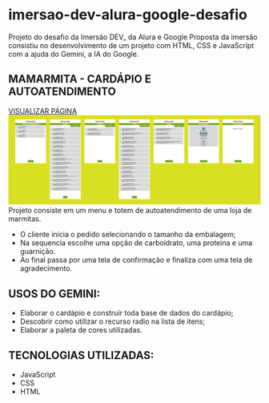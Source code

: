 # imersao-dev-alura-google-desafio
Projeto do desafio da Imersão DEV_ da Alura e Google
Proposta da imersão consistiu no desenvolvimento de um projeto com HTML, CSS e JavaScript com a ajuda do Gemini, a IA do Google.

## MAMARMITA - CARDÁPIO E AUTOATENDIMENTO

[VISUALIZAR PÁGINA](https://i-otsuka.github.io/imersao-dev-alura-google-desafio/)
![capitura de telas do projeto do desafio](https://github.com/i-otsuka/imersao-dev-alura-google-desafio/blob/c02db26ed88dc7c6a082af8a699eb67ccbdc4546/captura-de-telas-do-projeto.png)
Projeto consiste em um menu e totem de autoatendimento de uma loja de marmitas.
- O cliente inicia o pedido selecionando o tamanho da embalagem;
- Na sequencia escolhe uma opção de carboidrato, uma proteina e uma guarnição.
- Ao final passa por uma tela de confirmação e finaliza com uma tela de agradecimento.
  
## USOS DO GEMINI:
- Elaborar o cardápio e construir toda base de dados do cardápio;
- Descobrir como utilizar o recurso radio na lista de itens;
- Elaborar a paleta de cores utilizadas.

## TECNOLOGIAS UTILIZADAS:
- JavaScript
- CSS
- HTML
